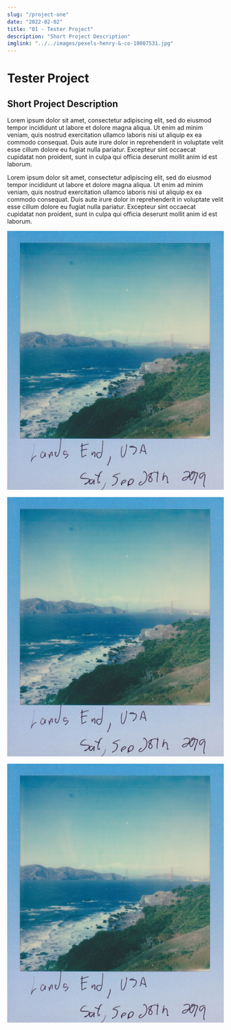 ```yaml
---
slug: "/project-one"
date: "2022-02-02"
title: "01 - Tester Project"
description: "Short Project Description"
imglink: "../../images/pexels-henry-&-co-10007531.jpg"
---
```

# Tester Project

## Short Project Description

Lorem ipsum dolor sit amet, consectetur adipiscing elit, sed do eiusmod tempor incididunt ut labore et dolore magna aliqua. Ut enim ad minim veniam, quis nostrud exercitation ullamco laboris nisi ut aliquip ex ea commodo consequat. Duis aute irure dolor in reprehenderit in voluptate velit esse cillum dolore eu fugiat nulla pariatur. Excepteur sint occaecat cupidatat non proident, sunt in culpa qui officia deserunt mollit anim id est laborum.

Lorem ipsum dolor sit amet, consectetur adipiscing elit, sed do eiusmod tempor incididunt ut labore et dolore magna aliqua. Ut enim ad minim veniam, quis nostrud exercitation ullamco laboris nisi ut aliquip ex ea commodo consequat. Duis aute irure dolor in reprehenderit in voluptate velit esse cillum dolore eu fugiat nulla pariatur. Excepteur sint occaecat cupidatat non proident, sunt in culpa qui officia deserunt mollit anim id est laborum.



![ALT TEXT](../../images/pexels-athena-3095523.jpg)

![ALT TEXT](../../images/pexels-athena-3095523.jpg)

![ALT TEXT](../../images/pexels-athena-3095523.jpg)
